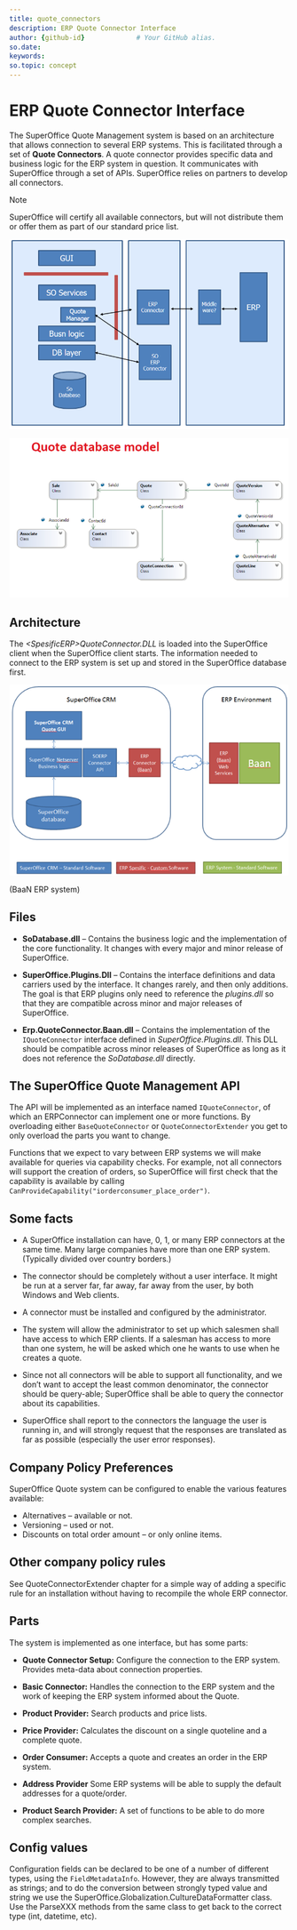 ```yaml
---
title: quote_connectors      
description: ERP Quote Connector Interface
author: {github-id}             # Your GitHub alias.
so.date:
keywords:
so.topic: concept
---
```


# ERP Quote Connector Interface

The SuperOffice Quote Management system is based on an architecture that allows connection to several ERP systems. This is facilitated through a set of **Quote Connectors**. A quote connector provides specific data and business logic for the ERP system in question. It communicates with SuperOffice through a set of APIs. SuperOffice relies on partners to develop all connectors.

> [!NOTE]
> SuperOffice will certify all available connectors, but will not distribute them or offer them as part of our standard price list.

![interfaces][img1]

![quote database][img2]

## Architecture

The *\<SpesificERP>QuoteConnector.DLL* is loaded into the SuperOffice client when the SuperOffice client starts. The information needed to connect to the ERP system is set up and stored in the SuperOffice database first.

![01][img3]

(BaaN ERP system)

## Files

* **SoDatabase.dll** – Contains the business logic and the implementation of the core functionality. It changes with every major and minor release of SuperOffice.

* **SuperOffice.Plugins.Dll** – Contains the interface definitions and data carriers used by the interface. It changes rarely, and then only additions. The goal is that ERP plugins only need to reference the *plugins.dll* so that they are compatible across minor and major releases of SuperOffice.

* **Erp.QuoteConnector.Baan.dll** – Contains the implementation of the `IQuoteConnector` interface defined in *SuperOffice.Plugins.dll*. This DLL should be compatible across minor releases of SuperOffice as long as it does not reference the *SoDatabase.dll* directly.

## The SuperOffice Quote Management API

The API will be implemented as an interface named `IQuoteConnector`, of which an ERPConnector can implement one or more functions. By overloading either `BaseQuoteConnector` or `QuoteConnectorExtender` you get to only overload the parts you want to change.

Functions that we expect to vary between ERP systems we will make available for queries via capability checks. For example, not all connectors will support the creation of orders, so SuperOffice will first check that the capability is available by calling `CanProvideCapability("iorderconsumer_place_order")`.

## Some facts

* A SuperOffice installation can have, 0, 1, or many ERP connectors at the same time. Many large companies have more than one ERP system. (Typically divided over country borders.)

* The connector should be completely without a user interface. It might be run at a server far, far away, far away from the user, by both Windows and Web clients.

* A connector must be installed and configured by the administrator.

* The system will allow the administrator to set up which salesmen shall have access to which ERP clients. If a salesman has access to more than one system, he will be asked which one he wants to use when he creates a quote.

* Since not all connectors will be able to support all functionality, and we don’t want to accept the least common denominator, the connector should be query-able; SuperOffice shall be able to query the connector about its capabilities.

* SuperOffice shall report to the connectors the language the user is running in, and will strongly request that the responses are translated as far as possible (especially the user error responses).

## Company Policy Preferences

SuperOffice Quote system can be configured to enable the various features available:

* Alternatives – available or not.
* Versioning – used or not.
* Discounts on total order amount – or only online items.

## Other company policy rules

See QuoteConnectorExtender chapter for a simple way of adding a specific rule for an installation without having to recompile the whole ERP connector.

## Parts

The system is implemented as one interface, but has some parts:

* **Quote Connector Setup:** Configure the connection to the ERP system. Provides meta-data about connection properties.

* **Basic Connector:** Handles the connection to the ERP system and the work of keeping the ERP system informed about the Quote.

* **Product Provider:** Search products and price lists.

* **Price Provider:** Calculates the discount on a single quoteline and a complete quote.

* **Order Consumer:** Accepts a quote and creates an order in the ERP system.

* **Address Provider** Some ERP systems will be able to supply the default addresses for a quote/order.

* **Product Search Provider:** A set of functions to be able to do more complex searches.

## Config values

Configuration fields can be declared to be one of a number of different types, using the `FieldMetadataInfo`. However, they are always transmitted as strings; and to do the conversion between strongly typed value and string we use the SuperOffice.Globalization.CultureDataFormatter class. Use the ParseXXX methods from the same class to get back to the correct type (int, datetime, etc).

<!-- Referenced images -->
[img1]: media/interfaces.png
[img2]: media/quotedatabase.png
[img3]: media/image001.png
